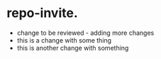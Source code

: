 # repo-invite.   

- change to be reviewed - adding more changes
- this is a change with some thing
- this is another change with something
